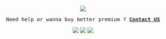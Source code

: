 <p align="center">
    <img src="https://cdn.discordapp.com/attachments/975036883958636557/975080429197590618/tumblr_00fca58e088e62fee1268fba5e7196d0_ab2ffa4a_500.webp">
  </p> 
<p align="center">
  <samp>
    Need help or wanna buy better premium ?
    <b><a href="https://t.me/TecOnSellix">Contact US</a></b>
</samp><br>
</p>


<p align="center">
    <a href="https://t.me/Zentoh" target"blank_"><img src="https://img.shields.io/badge/Telegram-111111?style=for-the-badge&logo=telegram&logoColor=white" target="_blank"></a> 
    <a href="https://t.me/CryptoDrainers" target"blank_"><img src="https://img.shields.io/badge/Group-111111?style=for-the-badge&logo=telegram&logoColor=white" target="_blank"></a> 
    <a href="https://tec.sellix.io" target"blank_"><img src="https://img.shields.io/badge/Sellix-111111?logo=Stripe&logoColor=white&style=for-the-badge"></a>
</p>  
